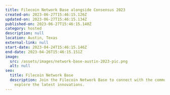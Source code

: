 ```yaml
---
title: Filecoin Network Base alongside Consensus 2023
created-on: 2023-06-27T15:46:15.126Z
updated-on: 2023-06-27T15:46:15.134Z
published-on: 2023-06-27T15:46:15.140Z
category: hosted
description: null
location: Austin, Texas
external-link: null
start-date: 2023-04-24T15:46:15.146Z
end-date: 2023-04-26T15:46:15.151Z
image:
  src: /assets/images/network-base-austin-2023-pic.png
  alt: null
seo:
  title: Filecoin Network Base
  description: Join the Filecoin Network Base to connect with the community and
    explore the latest innovations.
---
```

